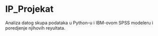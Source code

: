 # IP_Projekat
Analiza datog skupa podataka u Python-u i IBM-ovom SPSS modeleru i poredjenje njihovih reyultata.
